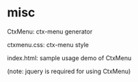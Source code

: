 # misc
CtxMenu: ctx-menu generator

ctxmenu.css: ctx-menu style

index.html: sample usage demo of CtxMenu

(note: jquery is required for using CtxMenu)
